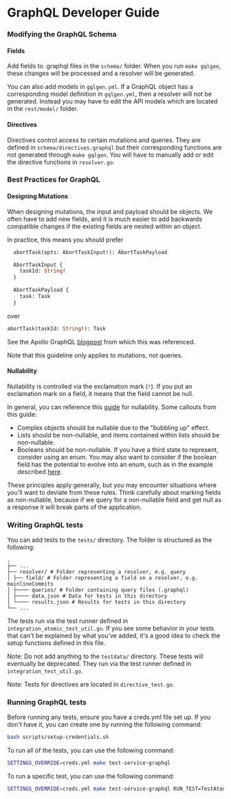 # GraphQL Developer Guide

### Modifying the GraphQL Schema

#### Fields

Add fields to .graphql files in the `schema/` folder. When you run
`make gqlgen`, these changes will be processed and a resolver will be generated.

You can also add models in `gqlgen.yml`. If a GraphQL object has a corresponding
model definition in `gqlgen.yml`, then a resolver will not be generated. Instead
you may have to edit the API models which are located in the `rest/model/`
folder.

#### Directives

Directives control access to certain mutations and queries. They are defined in
`schema/directives.graphql` but their corresponding functions are not generated
through `make gqlgen`. You will have to manually add or edit the directive
functions in `resolver.go`.

### Best Practices for GraphQL

#### Designing Mutations

When designing mutations, the input and payload should be objects. We often have
to add new fields, and it is much easier to add backwards compatible changes if
the existing fields are nested within an object.

In practice, this means you should prefer

```graphql
  abortTask(opts: AbortTaskInput!): AbortTaskPayload

  AbortTaskInput {
    taskId: String!
  }

  AbortTaskPayload {
    task: Task
  }
```

over

```graphql
abortTask(taskId: String!): Task
```

See the Apollo GraphQL
[blogpost](https://www.apollographql.com/blog/designing-graphql-mutations) from
which this was referenced.

Note that this guideline only applies to mutations, not queries.

#### Nullability

Nullability is controlled via the exclamation mark (`!`). If you put an
exclamation mark on a field, it means that the field cannot be null.

In general, you can reference this
[guide](https://yelp.github.io/graphql-guidelines/nullability.html#summary) for
nullability. Some callouts from this guide:

- Complex objects should be nullable due to the "bubbling up" effect.
- Lists should be non-nullable, and items contained within lists should be
  non-nullable.
- Booleans should be non-nullable. If you have a third state to represent,
  consider using an enum. You may also want to consider if the boolean field has
  the potential to evolve into an enum, such as in the example described
  [here](https://www.teamten.com/lawrence/programming/prefer-enums-over-booleans.html).

These principles apply generally, but you may encounter situations where you'll
want to deviate from these rules. Think carefully about marking fields as
non-nullable, because if we query for a non-nullable field and get null as a
response it will break parts of the application.

### Writing GraphQL tests

You can add tests to the `tests/` directory. The folder is structured as the
following:

```
.
├── ...
├── resolver/ # Folder representing a resolver, e.g. query
│ ├── field/ # Folder representing a field on a resolver, e.g. mainlineCommits
│ ├──── queries/ # Folder containing query files (.graphql)
│ ├──── data.json # Data for tests in this directory
│ └──── results.json # Results for tests in this directory
└── ...
```

The tests run via the test runner defined in `integration_atomic_test_util.go`.
If you see some behavior in your tests that can't be explained by what you've
added, it's a good idea to check the setup functions defined in this file.

Note: Do not add anything to the `testdata/` directory. These tests will
eventually be deprecated. They run via the test runner defined in
`integration_test_util.go`.

Note: Tests for directives are located in `directive_test.go`.

### Running GraphQL tests

Before running any tests, ensure you have a creds.yml file set up. If you don't
have it, you can create one by running the following command:

```bash
bash scripts/setup-credentials.sh
```

To run all of the tests, you can use the following command:

```bash
SETTINGS_OVERRIDE=creds.yml make test-service-graphql
```

To run a specific test, you can use the following command:

```bash
SETTINGS_OVERRIDE=creds.yml make test-service-graphql RUN_TEST=TestAtomicGQLQueries/<TestName>
```
